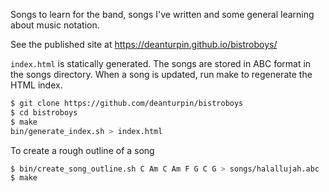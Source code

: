 Songs to learn for the band, songs I've written and some general learning about
music notation.

See the published site at https://deanturpin.github.io/bistroboys/

```index.html``` is statically generated. The songs are stored in ABC format in
the songs directory. When a song is updated, run make to regenerate the HTML
index.

```bash
$ git clone https://github.com/deanturpin/bistroboys
$ cd bistroboys
$ make
bin/generate_index.sh > index.html
```

To create a rough outline of a song
```bash
$ bin/create_song_outline.sh C Am C Am F G C G > songs/halallujah.abc
$ make
```
